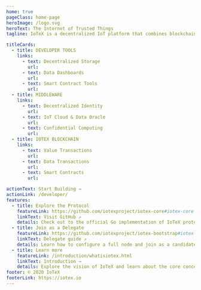 ```yaml
---
home: true
pageClass: home-page
heroImage: /logo.svg
heroText: The Internet of Trusted Things
tagline: IoTeX is a decentralized IoT platform that combines blockchain, secure hardware, and data services components.

titleCards:
  - title: DEVELOPER TOOLS
    links:
      - text: Decentralized Storage
        url:
      - text: Data Dashboards
        url:
      - text: Smart Contract Tools
        url:
  - title: MIDDLEWARE
    links:
      - text: Decentralized Identity
        url:
      - text: IoT Cloud & Data Oracle
        url:
      - text: Confidential Computing
        url:
  - title: IOTEX BLOCKCHAIN
    links:
      - text: Value Transactions
        url:
      - text: Data Transactions
        url:
      - text: Smart Contracts
        url:

actionText: Start Building →
actionLink: /developer/
features:
  - title: Explore the Protocol
    featureLink: https://github.com/iotexproject/iotex-core#iotex-core
    linkText: Visit GitHub ↗
    details: Check out to the official Go implementation of IoTeX protocol!
  - title: Join as a Delegate
    featureLink: https://github.com/iotexproject/iotex-bootstrap#iotex-delegate-manual
    linkText: Delegate guide ↗
    details: Learn how to configure a full node and join as a candidate delegate.
  - title: Learn more
    featureLink: /introduction/whatisiotex.html
    linkText: Introduction →
    details: Explore the vision of IoTeX and learn about the core concepts.
footer: © 2020 IoTeX
footerLink: https://iotex.io
---
```

